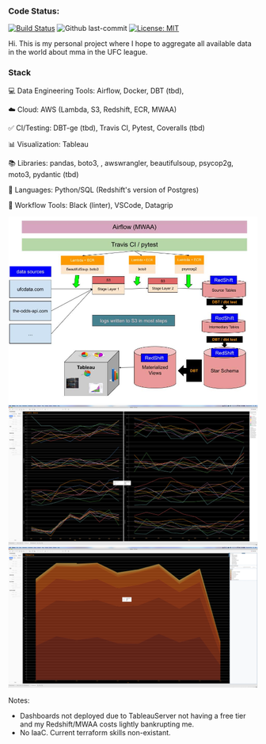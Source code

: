 <h3>Code Status:</h3>


[![Build Status](https://app.travis-ci.com/chamley/UFC.svg?branch=main)](https://app.travis-ci.com/chamley/UFC)
![Github last-commit](https://img.shields.io/github/last-commit/chamley/UFC)
[![License: MIT](https://img.shields.io/badge/License-MIT-yellow.svg)](https://opensource.org/licenses/MIT)


Hi. This is my personal project where I hope to aggregate all available data in the world about mma in the UFC league.

<h3>Stack</h3>

💻 Data Engineering Tools: Airflow,  Docker, DBT (tbd), 

☁️ Cloud: AWS (Lambda, S3, Redshift, ECR, MWAA)

✅ CI/Testing: DBT-ge (tbd), Travis CI, Pytest, Coveralls (tbd)

📊 Visualization: Tableau

📚 Libraries: pandas, boto3, , awswrangler, beautifulsoup, psycop2g, moto3, pydantic (tbd)

🌈 Languages: Python/SQL (Redshift's version of Postgres)

🧰 Workflow Tools: Black (linter), VSCode, Datagrip


![data architecture](misc/architecture.jpeg)
![Example Dashboard 1](misc/d1.png)
![Example Dashboard 2](misc/d2.png)

Notes:
- Dashboards not deployed due to TableauServer not having a free tier and my Redshift/MWAA costs lightly bankrupting me.
- No IaaC. Current terraform skills non-existant.



